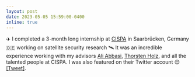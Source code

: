 ```yaml
---
layout: post
date: 2023-05-05 15:59:00-0400
inline: true
---
```


:airplane: I completed a 3-month long internship at <a href="https://cispa.de/en" target="blank">CISPA</a> in Saarbrücken, Germany :de: working on satellite security research :artificial_satellite: It was an incredible experience working with my advisors <a target="_blank" href="https://ali-abbasi.info/">Ali Abbasi</a>, <a target="_blank" href="https://cispa.de/en/people/c01thho">Thorsten Holz</a>, and all the talented people at CISPA. I was also featured on their Twitter account :blush: <a target="_blank" href="https://twitter.com/CISPA/status/1632672504937316356">&#91;Tweet&#93;</a>.
